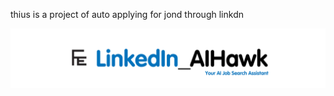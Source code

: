 thius is a project of auto applying for jond through linkdn

![LOGO](https://github.com/vijay1612/auto-apply/blob/main/assets/linkedin_aihawk.png)
